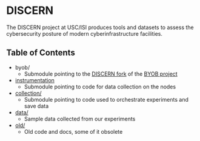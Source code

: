 # DISCERN

The DISCERN project at USC/ISI produces tools and datasets to assess the cybersecurity posture of
modern cyberinfrastructure facilities.

## Table of Contents

- byob/
  - Submodule pointing to the [DISCERN fork](https://github.com/STEELISI/byob) of the [BYOB project](https://byob.dev/)
- [instrumentation](https://gitlab.com/mergetb/tech/instrumentation)
  - Submodule pointing to code for data collection on the nodes
- [collection/](./collection)
  - Submodule pointing to code used to orchestrate experiments and save data
- [data/](./data)
  - Sample data collected from our experiments
- [old/](./old)
  - Old code and docs, some of it obsolete
